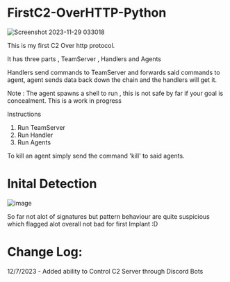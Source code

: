 # FirstC2-OverHTTP-Python

![Screenshot 2023-11-29 033018](https://github.com/SoraAurora/FirstC2-OverHTTP-Python/assets/91508322/da377ebf-723d-45a3-a779-7f4ed8c798ca)

This is my first C2 Over http protocol.

It has three parts , TeamServer , Handlers and Agents

Handlers send commands to TeamServer and forwards said commands to agent, agent sends data back down the chain and the handlers will get it.

Note :
The agent spawns a shell to run , this is not safe by far if your goal is concealment.
This is a work in progress

Instructions

1. Run TeamServer
2. Run Handler
3. Run Agents

To kill an agent simply send the command 'kill' to said agents.
# Inital Detection 
![image](https://github.com/SoraAurora/FirstC2-OverHTTP-Python/assets/91508322/bba7f34c-d86a-4fae-a8df-2204d0b6ad0d)

So far not alot of signatures but pattern behaviour are quite suspicious which flagged alot overall not bad for first Implant :D
# Change Log:
12/7/2023 - Added ability to Control C2 Server through Discord Bots
